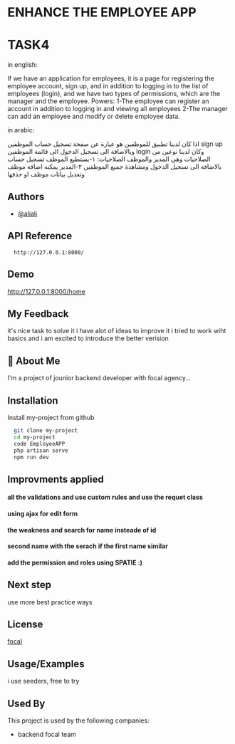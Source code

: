 # ENHANCE THE EMPLOYEE APP
# TASK4
in english: 

If we have an application for employees, it is a page for registering the employee account, sign up, and in addition to logging in to the list of employees (login), and we have two types of permissions, which are the manager and the employee.
Powers:
1-The employee can register an account in addition to logging in and viewing all employees
2-The manager can add an employee and modify or delete employee data.



in arabic: 

اذا كان لدينا تطبيق للموظفين هو عبارة عن صفحة تسجيل حساب الموظفين sign up وبالاضافة الى تسجيل الدخول الى قائمة الموظفين login وكان لدينا نوعين من الصلاحيات وهي المدير والموظف 
الصلاحيات:
١-يستطيع الموظف تسجيل حساب بالاضافة الى تسجيل الدخول ومشاهدة جميع الموظفين
٢-المدير يمكنه اضافة موظف وتعديل بيانات موظف او حذفها



## Authors

- [@aliali](https://github.com/ali-workshop)



## API Reference


```http
  http://127.0.0.1:8000/
```



## Demo
http://127.0.0.1:8000/home

## My Feedback
it's nice task to solve it i have alot of ideas to improve it i tried to work wiht basics and i am excited to introduce the better verision


## 🚀 About Me
I'm a project of jounior backend developer with focal agency...


## Installation

Install my-project from github

```bash
  git clone my-project
  cd my-project
  code EmployeeAPP
  php artisan serve 
  npm run dev
```
    
## Improvments applied
####  all the validations and use custom rules and use the requet class 
#### using ajax for edit form
#### the weakness and search for name insteade of id 
#### second name with the serach if the first name similar
#### add the permission and roles using SPATIE :)

## Next step 
use more best practice ways 
## License

[focal]()


## Usage/Examples

i use seeders, 
free to try 
## Used By

This project is used by the following companies:

- backend focal team


